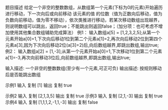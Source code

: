 题目描述
给定一个非空的整数数组，从数组第一个元素(下标为0的元素)开始遍历进行移动，下一次向后或向前移动 该元素的值 的位数（值为正数向后移动，值为负数向前移动，值为零不移动），依次类推进行移动，若某次移动数组出现越界，则说明数组可以跳出，返回true；不能跳出则返回false；（加分项：也可考虑不增加使用其他集合数组辅助完成算法）
例1：
输入数组a[5] = [1,2,3,2,5];从第一个元素开始a[0]=1,下次向后移动1位到第二个元素a[1]=2,再次向后移动2位到第四个元素a[3],因为下次向后移动2位(a[3]=2)后,向后数组越界,即跳出数组,输出true;
例2：
输入数组a[2] = [1,-3];从第一个元素开始a[0]=1,下次移动1位到第二个元素a[1]=-3,再次向前移动3位后,向前数组越界,即跳出数组,输出true;

输入描述:
一个非空的整数数组(至少有一个元素,可正可负)
输出描述:
按规则移动后是否能跳出数组

示例1
输入
复制
[1]
输出
复制
true

示例2
输入
复制
[2,1,3,5]
输出
复制
true
示例3
输入
复制
[2,1,-3]
输出
复制
true
示例4
输入
复制
[1,1,1,2,-1,1,-3]
输出
复制
false